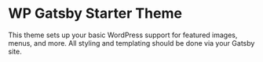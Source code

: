 # WP Gatsby Starter Theme

This theme sets up your basic WordPress support for featured images, menus, and more. All styling and templating should be done via your Gatsby site.

